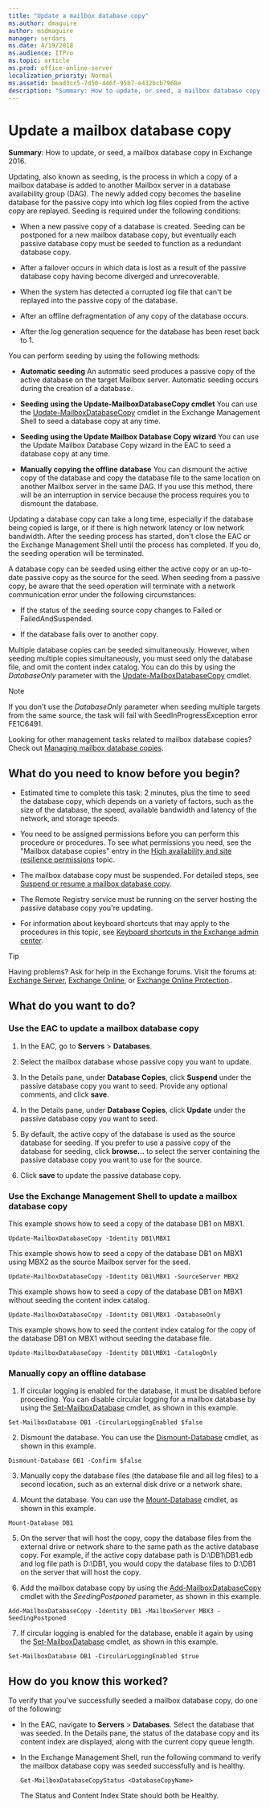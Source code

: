 ```yaml
---
title: "Update a mailbox database copy"
ms.author: dmaguire
author: msdmaguire
manager: serdars
ms.date: 4/19/2018
ms.audience: ITPro
ms.topic: article
ms.prod: office-online-server
localization_priority: Normal
ms.assetid: bead3cc5-7d50-446f-95b7-e432bcb7968e
description: "Summary: How to update, or seed, a mailbox database copy in Exchange 2016."
---
```


# Update a mailbox database copy

 **Summary**: How to update, or seed, a mailbox database copy in Exchange 2016.
  
Updating, also known as seeding, is the process in which a copy of a mailbox database is added to another Mailbox server in a database availability group (DAG). The newly added copy becomes the baseline database for the passive copy into which log files copied from the active copy are replayed. Seeding is required under the following conditions:
  
- When a new passive copy of a database is created. Seeding can be postponed for a new mailbox database copy, but eventually each passive database copy must be seeded to function as a redundant database copy.
    
- After a failover occurs in which data is lost as a result of the passive database copy having become diverged and unrecoverable.
    
- When the system has detected a corrupted log file that can't be replayed into the passive copy of the database.
    
- After an offline defragmentation of any copy of the database occurs.
    
- After the log generation sequence for the database has been reset back to 1.
    
You can perform seeding by using the following methods:
  
- **Automatic seeding** An automatic seed produces a passive copy of the active database on the target Mailbox server. Automatic seeding occurs during the creation of a database. 
    
- **Seeding using the Update-MailboxDatabaseCopy cmdlet** You can use the [Update-MailboxDatabaseCopy](http://technet.microsoft.com/library/37ebb66a-382e-4fd9-81f8-795f776a87b1.aspx) cmdlet in the Exchange Management Shell to seed a database copy at any time. 
    
- **Seeding using the Update Mailbox Database Copy wizard** You can use the Update Mailbox Database Copy wizard in the EAC to seed a database copy at any time. 
    
- **Manually copying the offline database** You can dismount the active copy of the database and copy the database file to the same location on another Mailbox server in the same DAG. If you use this method, there will be an interruption in service because the process requires you to dismount the database. 
    
Updating a database copy can take a long time, especially if the database being copied is large, or if there is high network latency or low network bandwidth. After the seeding process has started, don't close the EAC or the Exchange Management Shell until the process has completed. If you do, the seeding operation will be terminated.
  
A database copy can be seeded using either the active copy or an up-to-date passive copy as the source for the seed. When seeding from a passive copy, be aware that the seed operation will terminate with a network communication error under the following circumstances:
  
- If the status of the seeding source copy changes to Failed or FailedAndSuspended.
    
- If the database fails over to another copy.
    
Multiple database copies can be seeded simultaneously. However, when seeding multiple copies simultaneously, you must seed only the database file, and omit the content index catalog. You can do this by using the  _DatabaseOnly_ parameter with the [Update-MailboxDatabaseCopy](http://technet.microsoft.com/library/37ebb66a-382e-4fd9-81f8-795f776a87b1.aspx) cmdlet. 
  
> [!NOTE]
> If you don't use the  _DatabaseOnly_ parameter when seeding multiple targets from the same source, the task will fail with SeedInProgressException error FE1C6491. 
  
Looking for other management tasks related to mailbox database copies? Check out [Managing mailbox database copies](http://technet.microsoft.com/library/06df16b4-f209-4d3a-8c68-0805c745f9b2.aspx).
  
## What do you need to know before you begin?

- Estimated time to complete this task: 2 minutes, plus the time to seed the database copy, which depends on a variety of factors, such as the size of the database, the speed, available bandwidth and latency of the network, and storage speeds.
    
- You need to be assigned permissions before you can perform this procedure or procedures. To see what permissions you need, see the "Mailbox database copies" entry in the [High availability and site resilience permissions](../../permissions/feature-permissions/ha-permissions.md) topic. 
    
- The mailbox database copy must be suspended. For detailed steps, see [Suspend or resume a mailbox database copy](suspend-resume-db-copies.md).
    
- The Remote Registry service must be running on the server hosting the passive database copy you're updating.
    
- For information about keyboard shortcuts that may apply to the procedures in this topic, see [Keyboard shortcuts in the Exchange admin center](../../about-documentation/eac-keyboard-shortcuts.md).
    
> [!TIP]
> Having problems? Ask for help in the Exchange forums. Visit the forums at: [Exchange Server](https://go.microsoft.com/fwlink/p/?linkId=60612), [Exchange Online](https://go.microsoft.com/fwlink/p/?linkId=267542), or [Exchange Online Protection](https://go.microsoft.com/fwlink/p/?linkId=285351).. 
  
## What do you want to do?

### Use the EAC to update a mailbox database copy
<a name="UseEMC"> </a>

1. In the EAC, go to **Servers** > **Databases**.
    
2. Select the mailbox database whose passive copy you want to update.
    
3. In the Details pane, under **Database Copies**, click **Suspend** under the passive database copy you want to seed. Provide any optional comments, and click **save**.
    
4. In the Details pane, under **Database Copies**, click **Update** under the passive database copy you want to seed. 
    
5. By default, the active copy of the database is used as the source database for seeding. If you prefer to use a passive copy of the database for seeding, click **browse…** to select the server containing the passive database copy you want to use for the source. 
    
6. Click **save** to update the passive database copy. 
    
### Use the Exchange Management Shell to update a mailbox database copy
<a name="UseShell"> </a>

This example shows how to seed a copy of the database DB1 on MBX1.
  
```
Update-MailboxDatabaseCopy -Identity DB1\MBX1
```

This example shows how to seed a copy of the database DB1 on MBX1 using MBX2 as the source Mailbox server for the seed.
  
```
Update-MailboxDatabaseCopy -Identity DB1\MBX1 -SourceServer MBX2
```

This example shows how to seed a copy of the database DB1 on MBX1 without seeding the content index catalog.
  
```
Update-MailboxDatabaseCopy -Identity DB1\MBX1 -DatabaseOnly
```

This example shows how to seed the content index catalog for the copy of the database DB1 on MBX1 without seeding the database file.
  
```
Update-MailboxDatabaseCopy -Identity DB1\MBX1 -CatalogOnly
```

### Manually copy an offline database
<a name="Offline"> </a>

1. If circular logging is enabled for the database, it must be disabled before proceeding. You can disable circular logging for a mailbox database by using the [Set-MailboxDatabase](http://technet.microsoft.com/library/a01edc66-bc10-4f65-9df4-432cb9e88f58.aspx) cmdlet, as shown in this example. 
    
  ```
  Set-MailboxDatabase DB1 -CircularLoggingEnabled $false
  ```

2. Dismount the database. You can use the [Dismount-Database](http://technet.microsoft.com/library/e261955b-a9f0-4d87-bf56-f9e67ea5ba3f.aspx) cmdlet, as shown in this example. 
    
  ```
  Dismount-Database DB1 -Confirm $false
  ```

3. Manually copy the database files (the database file and all log files) to a second location, such as an external disk drive or a network share.
    
4. Mount the database. You can use the [Mount-Database](http://technet.microsoft.com/library/76a57f6a-a6c6-4c65-abf8-190522d47037.aspx) cmdlet, as shown in this example. 
    
  ```
  Mount-Database DB1
  ```

5. On the server that will host the copy, copy the database files from the external drive or network share to the same path as the active database copy. For example, if the active copy database path is D:\DB1\DB1.edb and log file path is D:\DB1, you would copy the database files to D:\DB1 on the server that will host the copy.
    
6. Add the mailbox database copy by using the [Add-MailboxDatabaseCopy](http://technet.microsoft.com/library/84198fa9-ac8e-44ea-bd7b-64fe1e83e709.aspx) cmdlet with the  _SeedingPostponed_ parameter, as shown in this example. 
    
  ```
  Add-MailboxDatabaseCopy -Identity DB1 -MailboxServer MBX3 -SeedingPostponed
  ```

7. If circular logging is enabled for the database, enable it again by using the [Set-MailboxDatabase](http://technet.microsoft.com/library/a01edc66-bc10-4f65-9df4-432cb9e88f58.aspx) cmdlet, as shown in this example. 
    
  ```
  Set-MailboxDatabase DB1 -CircularLoggingEnabled $true
  ```

## How do you know this worked?

To verify that you've successfully seeded a mailbox database copy, do one of the following:
  
- In the EAC, navigate to **Servers** > **Databases**. Select the database that was seeded. In the Details pane, the status of the database copy and its content index are displayed, along with the current copy queue length.
    
- In the Exchange Management Shell, run the following command to verify the mailbox database copy was seeded successfully and is healthy.
    
  ```
  Get-MailboxDatabaseCopyStatus <DatabaseCopyName>
  ```

    The Status and Content Index State should both be Healthy.
    

